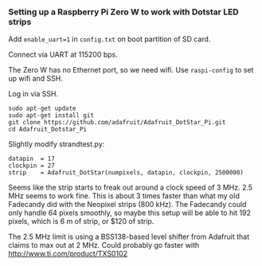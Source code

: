 ### Setting up a Raspberry Pi Zero W to work with Dotstar LED strips ###

Add `enable_uart=1` in `config.txt` on boot partition of SD card.

Connect via UART at 115200 bps.

The Zero W has no Ethernet port, so we need wifi. Use `raspi-config` to set up wifi and SSH.

Log in via SSH.

    sudo apt-get update
    sudo apt-get install git
    git clone https://github.com/adafruit/Adafruit_DotStar_Pi.git
    cd Adafruit_Dotstar_Pi

Slightly modify strandtest.py:

    datapin  = 17
    clockpin = 27
    strip    = Adafruit_DotStar(numpixels, datapin, clockpin, 2500000)

Seems like the strip starts to freak out around a clock speed of 3 MHz. 2.5 MHz seems to work fine. This is about 3 times faster than what my old Fadecandy did with the Neopixel strips (800 kHz). The Fadecandy could only handle 64 pixels smoothly, so maybe this setup will be able to hit 192 pixels, which is 6 m of strip, or $120 of strip.

The 2.5 MHz limit is using a BSS138-based level shifter from Adafruit that claims to max out at 2 MHz. Could probably go faster with http://www.ti.com/product/TXS0102
